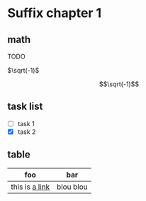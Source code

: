
# Suffix chapter 1


## math

TODO

$\sqrt(-1)$

$$\sqrt(-1)$$

## task list

- [ ] task 1
- [x] task 2

## table

| foo | bar |
|-----|-----|
| this is [a link](page1.md) | blou blou |

